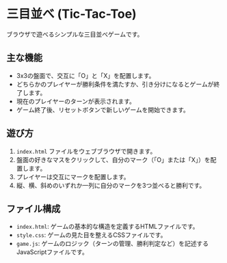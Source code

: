 # 三目並べ (Tic-Tac-Toe)

ブラウザで遊べるシンプルな三目並べゲームです。

## 主な機能
- 3x3の盤面で、交互に「O」と「X」を配置します。
- どちらかのプレイヤーが勝利条件を満たすか、引き分けになるとゲームが終了します。
- 現在のプレイヤーのターンが表示されます。
- ゲーム終了後、リセットボタンで新しいゲームを開始できます。

## 遊び方
1. `index.html` ファイルをウェブブラウザで開きます。
2. 盤面の好きなマスをクリックして、自分のマーク（「O」または「X」）を配置します。
3. プレイヤーは交互にマークを配置します。
4. 縦、横、斜めのいずれか一列に自分のマークを3つ並べると勝利です。

## ファイル構成
- `index.html`: ゲームの基本的な構造を定義するHTMLファイルです。
- `style.css`: ゲームの見た目を整えるCSSファイルです。
- `game.js`: ゲームのロジック（ターンの管理、勝利判定など）を記述するJavaScriptファイルです。

